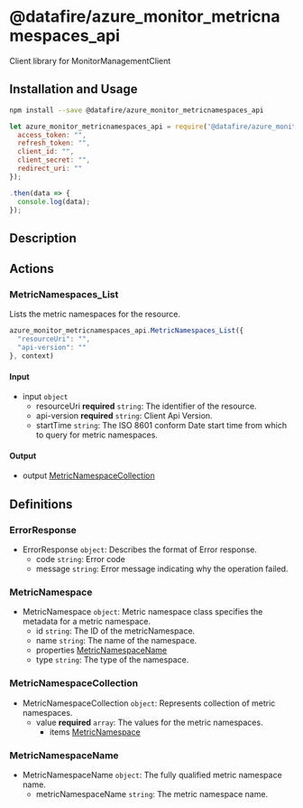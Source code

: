 # @datafire/azure_monitor_metricnamespaces_api

Client library for MonitorManagementClient

## Installation and Usage
```bash
npm install --save @datafire/azure_monitor_metricnamespaces_api
```
```js
let azure_monitor_metricnamespaces_api = require('@datafire/azure_monitor_metricnamespaces_api').create({
  access_token: "",
  refresh_token: "",
  client_id: "",
  client_secret: "",
  redirect_uri: ""
});

.then(data => {
  console.log(data);
});
```

## Description



## Actions

### MetricNamespaces_List
Lists the metric namespaces for the resource.


```js
azure_monitor_metricnamespaces_api.MetricNamespaces_List({
  "resourceUri": "",
  "api-version": ""
}, context)
```

#### Input
* input `object`
  * resourceUri **required** `string`: The identifier of the resource.
  * api-version **required** `string`: Client Api Version.
  * startTime `string`: The ISO 8601 conform Date start time from which to query for metric namespaces.

#### Output
* output [MetricNamespaceCollection](#metricnamespacecollection)



## Definitions

### ErrorResponse
* ErrorResponse `object`: Describes the format of Error response.
  * code `string`: Error code
  * message `string`: Error message indicating why the operation failed.

### MetricNamespace
* MetricNamespace `object`: Metric namespace class specifies the metadata for a metric namespace.
  * id `string`: The ID of the metricNamespace.
  * name `string`: The name of the namespace.
  * properties [MetricNamespaceName](#metricnamespacename)
  * type `string`: The type of the namespace.

### MetricNamespaceCollection
* MetricNamespaceCollection `object`: Represents collection of metric namespaces.
  * value **required** `array`: The values for the metric namespaces.
    * items [MetricNamespace](#metricnamespace)

### MetricNamespaceName
* MetricNamespaceName `object`: The fully qualified metric namespace name.
  * metricNamespaceName `string`: The metric namespace name.


